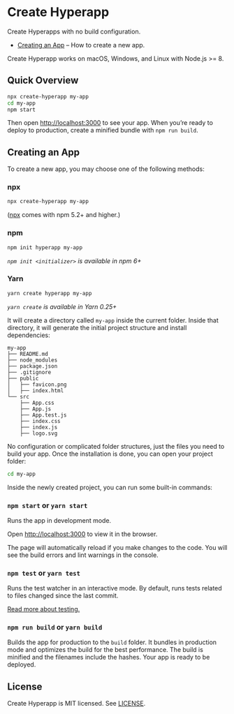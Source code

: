 # Create Hyperapp

Create Hyperapps with no build configuration.

- [Creating an App](#creating-an-app) – How to create a new app.

Create Hyperapp works on macOS, Windows, and Linux with Node.js >= 8.

## Quick Overview

```sh
npx create-hyperapp my-app
cd my-app
npm start
```

Then open [http://localhost:3000](http://localhost:3000) to see your app.
When you’re ready to deploy to production, create a minified bundle with `npm run build`.

## Creating an App

To create a new app, you may choose one of the following methods:

### npx

```sh
npx create-hyperapp my-app
```

([npx](https://medium.com/@maybekatz/introducing-npx-an-npm-package-runner-55f7d4bd282b) comes with npm 5.2+ and higher.)

### npm

```sh
npm init hyperapp my-app
```

_`npm init <initializer>` is available in npm 6+_

### Yarn

```sh
yarn create hyperapp my-app
```

_`yarn create` is available in Yarn 0.25+_

It will create a directory called `my-app` inside the current folder. Inside that directory, it will generate the initial project structure and install dependencies:

```
my-app
├── README.md
├── node_modules
├── package.json
├── .gitignore
├── public
│   ├── favicon.png
│   ├── index.html
└── src
    ├── App.css
    ├── App.js
    ├── App.test.js
    ├── index.css
    ├── index.js
    ├── logo.svg
```

No configuration or complicated folder structures, just the files you need to build your app. Once the installation is done, you can open your project folder:

```sh
cd my-app
```

Inside the newly created project, you can run some built-in commands:

### `npm start` or `yarn start`

Runs the app in development mode.

Open [http://localhost:3000](http://localhost:3000) to view it in the browser.

The page will automatically reload if you make changes to the code. You will see the build errors and lint warnings in the console.

### `npm test` or `yarn test`

Runs the test watcher in an interactive mode. By default, runs tests related to files changed since the last commit.

[Read more about testing.](https://facebook.github.io/create-react-app/docs/running-tests)

### `npm run build` or `yarn build`

Builds the app for production to the `build` folder. It bundles in production mode and optimizes the build for the best performance. The build is minified and the filenames include the hashes. Your app is ready to be deployed.

## License

Create Hyperapp is MIT licensed. See [LICENSE](LICENSE.md).